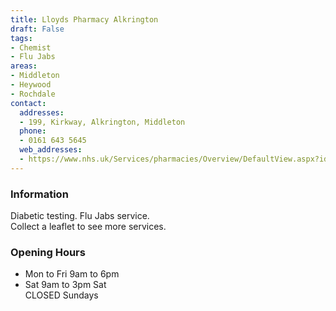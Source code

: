 ```yaml
---
title: Lloyds Pharmacy Alkrington
draft: False
tags:
- Chemist
- Flu Jabs
areas:
- Middleton
- Heywood
- Rochdale
contact:
  addresses:
  - 199, Kirkway, Alkrington, Middleton
  phone:
  - 0161 643 5645
  web_addresses:
  - https://www.nhs.uk/Services/pharmacies/Overview/DefaultView.aspx?id=5381
---
```


### Information
Diabetic testing.  Flu Jabs service.    
Collect a leaflet to see more services.


### Opening Hours
- Mon to Fri 9am to 6pm  
- Sat  9am to 3pm Sat  
CLOSED Sundays